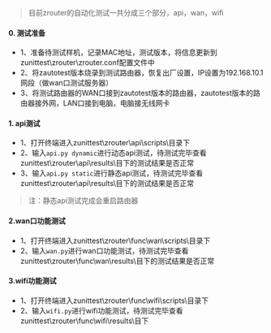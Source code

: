 >目前zrouter的自动化测试一共分成三个部分，api，wan，wifi

#### 0. 测试准备
 - 1、准备待测试样机，记录MAC地址，测试版本，将信息更新到zunittest\zrouter\zrouter.conf配置文件中
 - 2、将zautotest版本烧录到测试路由器，恢复出厂设置，IP设置为192.168.10.1网段（做wan口测试服务器）
 - 3、将测试路由器的WAN口接到zautotest版本的路由器，zautotest版本的路由器接外网，LAN口接到电脑，电脑接无线网卡
 
#### 1. api测试
 - 1、打开终端进入zunittest\zrouter\api\scripts\目录下
 - 2、输入`api.py dynamic`进行动态api测试，待测试完毕查看zunittest\zrouter\api\results\目下的测试结果是否正常
 - 3、输入`api.py static`进行静态api测试，待测试完毕查看zunittest\zrouter\api\results\目下的测试结果是否正常
>注：静态api测试完成会重启路由器

#### 2.wan口功能测试
 - 1、打开终端进入zunittest\zrouter\func\wan\scripts\目录下
 - 2、输入`wan.py`进行wan口功能测试，待测试完毕查看zunittest\zrouter\func\wan\results\目下的测试结果是否正常

#### 3.wifi功能测试
 - 1、打开终端进入zunittest\zrouter\func\wifi\scripts\目录下
 - 2、输入`wifi.py`进行wifi功能测试，待测试完毕查看zunittest\zrouter\func\wifi\results\目下